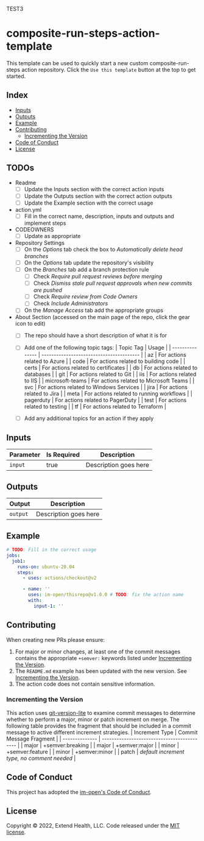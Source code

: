 TEST3

# composite-run-steps-action-template

This template can be used to quickly start a new custom composite-run-steps action repository.  Click the `Use this template` button at the top to get started.

## Index

- [Inputs](#inputs)
- [Outputs](#outputs)
- [Example](#example)
- [Contributing](#contributing)
  - [Incrementing the Version](#incrementing-the-version)
- [Code of Conduct](#code-of-conduct)
- [License](#license)
  
## TODOs
- Readme
  - [ ] Update the Inputs section with the correct action inputs
  - [ ] Update the Outputs section with the correct action outputs
  - [ ] Update the Example section with the correct usage   
- action.yml
  - [ ] Fill in the correct name, description, inputs and outputs and implement steps
- CODEOWNERS
  - [ ] Update as appropriate
- Repository Settings
  - [ ] On the *Options* tab check the box to *Automatically delete head branches*
  - [ ] On the *Options* tab update the repository's visibility
  - [ ] On the *Branches* tab add a branch protection rule
    - [ ] Check *Require pull request reviews before merging*
    - [ ] Check *Dismiss stale pull request approvals when new commits are pushed*
    - [ ] Check *Require review from Code Owners*
    - [ ] Check *Include Administrators*
  - [ ] On the *Manage Access* tab add the appropriate groups
- About Section (accessed on the main page of the repo, click the gear icon to edit)
  - [ ] The repo should have a short description of what it is for
  - [ ] Add one of the following topic tags:
    | Topic Tag       | Usage                                    |
    | --------------- | ---------------------------------------- |
    | az              | For actions related to Azure             |
    | code            | For actions related to building code     |
    | certs           | For actions related to certificates      |
    | db              | For actions related to databases         |
    | git             | For actions related to Git               |
    | iis             | For actions related to IIS               |
    | microsoft-teams | For actions related to Microsoft Teams   |
    | svc             | For actions related to Windows Services  |
    | jira            | For actions related to Jira              |
    | meta            | For actions related to running workflows |
    | pagerduty       | For actions related to PagerDuty         |
    | test            | For actions related to testing           |
    | tf              | For actions related to Terraform         |
  - [ ] Add any additional topics for an action if they apply    
    

## Inputs
| Parameter | Is Required | Description           |
| --------- | ----------- | --------------------- |
| `input`   | true        | Description goes here |

## Outputs
| Output   | Description           |
| -------- | --------------------- |
| `output` | Description goes here |

## Example

```yml
# TODO: Fill in the correct usage
jobs:
  job1:
    runs-on: ubuntu-20.04
    steps:
      - uses: actions/checkout@v2

      - name: ''
        uses: im-open/thisrepo@v1.0.0 # TODO: fix the action name
        with:
          input-1: ''
```

## Contributing

When creating new PRs please ensure:
1. For major or minor changes, at least one of the commit messages contains the appropriate `+semver:` keywords listed under [Incrementing the Version](#incrementing-the-version).
2. The `README.md` example has been updated with the new version.  See [Incrementing the Version](#incrementing-the-version).
3. The action code does not contain sensitive information.

### Incrementing the Version

This action uses [git-version-lite] to examine commit messages to determine whether to perform a major, minor or patch increment on merge.  The following table provides the fragment that should be included in a commit message to active different increment strategies.
| Increment Type | Commit Message Fragment                     |
| -------------- | ------------------------------------------- |
| major          | +semver:breaking                            |
| major          | +semver:major                               |
| minor          | +semver:feature                             |
| minor          | +semver:minor                               |
| patch          | *default increment type, no comment needed* |

## Code of Conduct

This project has adopted the [im-open's Code of Conduct](https://github.com/im-open/.github/blob/main/CODE_OF_CONDUCT.md).

## License

Copyright &copy; 2022, Extend Health, LLC. Code released under the [MIT license](LICENSE).

[git-version-lite]: https://github.com/im-open/git-version-lite
